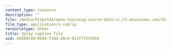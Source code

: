 ```yaml
---
content_type: resource
description: ''
file: /media/https%3A/open-learning-course-data-rc.s3.amazonaws.com/15-401-finance-theory-i-fall-2008/6d589f4d0b04f3dd40cd011ff7537b5d_sMKQywwkIjQ.srt
file_type: application/x-subrip
resourcetype: Other
title: 3play caption file
uid: 6d589f4d-0b04-f3dd-40cd-011ff7537b5d
---
```

